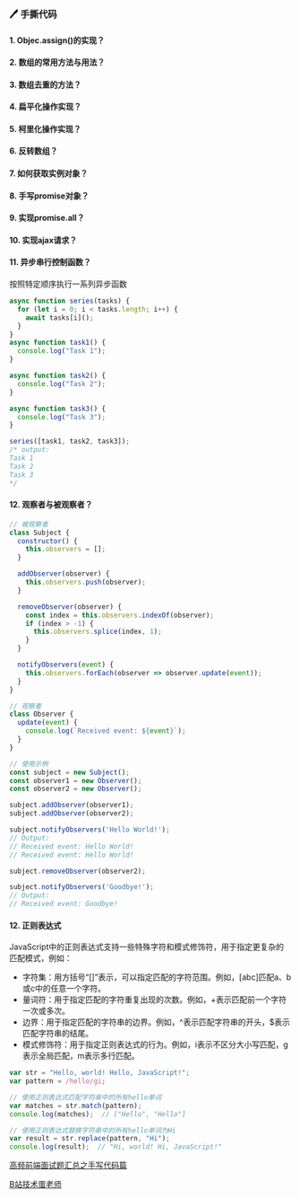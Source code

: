 ### :pen: 手撕代码

#### 1. Objec.assign()的实现？

#### 2. 数组的常用方法与用法？

#### 3. 数组去重的方法？

#### 4. 扁平化操作实现？

#### 5. 柯里化操作实现？

#### 6. 反转数组？

#### 7. 如何获取实例对象？

#### 8. 手写promise对象？

#### 9. 实现promise.all？

#### 10. 实现ajax请求？

#### 11. 异步串行控制函数？

按照特定顺序执行一系列异步函数

```js
async function series(tasks) {
  for (let i = 0; i < tasks.length; i++) {
    await tasks[i]();
  }
}
async function task1() {
  console.log("Task 1");
}

async function task2() {
  console.log("Task 2");
}

async function task3() {
  console.log("Task 3");
}

series([task1, task2, task3]);
/* output:
Task 1
Task 2
Task 3
*/

```

#### 12. 观察者与被观察者？

```js
// 被观察者
class Subject {
  constructor() {
    this.observers = [];
  }

  addObserver(observer) {
    this.observers.push(observer);
  }

  removeObserver(observer) {
    const index = this.observers.indexOf(observer);
    if (index > -1) {
      this.observers.splice(index, 1);
    }
  }

  notifyObservers(event) {
    this.observers.forEach(observer => observer.update(event));
  }
}

// 观察者
class Observer {
  update(event) {
    console.log(`Received event: ${event}`);
  }
}

// 使用示例
const subject = new Subject();
const observer1 = new Observer();
const observer2 = new Observer();

subject.addObserver(observer1);
subject.addObserver(observer2);

subject.notifyObservers('Hello World!');
// Output:
// Received event: Hello World!
// Received event: Hello World!

subject.removeObserver(observer2);

subject.notifyObservers('Goodbye!');
// Output:
// Received event: Goodbye!
```

#### 12. 正则表达式

JavaScript中的正则表达式支持一些特殊字符和模式修饰符，用于指定更复杂的匹配模式，例如：

- 字符集：用方括号“[]”表示，可以指定匹配的字符范围。例如，[abc]匹配a、b或c中的任意一个字符。
- 量词符：用于指定匹配的字符重复出现的次数。例如，+表示匹配前一个字符一次或多次。
- 边界：用于指定匹配的字符串的边界。例如，^表示匹配字符串的开头，$表示匹配字符串的结尾。
- 模式修饰符：用于指定正则表达式的行为。例如，i表示不区分大小写匹配，g表示全局匹配，m表示多行匹配。

```js
var str = "Hello, world! Hello, JavaScript!";
var pattern = /hello/gi;

// 使用正则表达式匹配字符串中的所有hello单词
var matches = str.match(pattern);
console.log(matches);  // ["Hello", "Hello"]

// 使用正则表达式替换字符串中的所有hello单词为Hi
var result = str.replace(pattern, "Hi");
console.log(result);  // "Hi, world! Hi, JavaScript!"
```

[高频前端面试题汇总之手写代码篇](https://juejin.cn/post/6946136940164939813)

[B站技术蛋老师](https://www.bilibili.com/video/BV1jv411P7Hp/?spm_id_from=333.788&vd_source=084728306193898208d80f40ece2975b)









